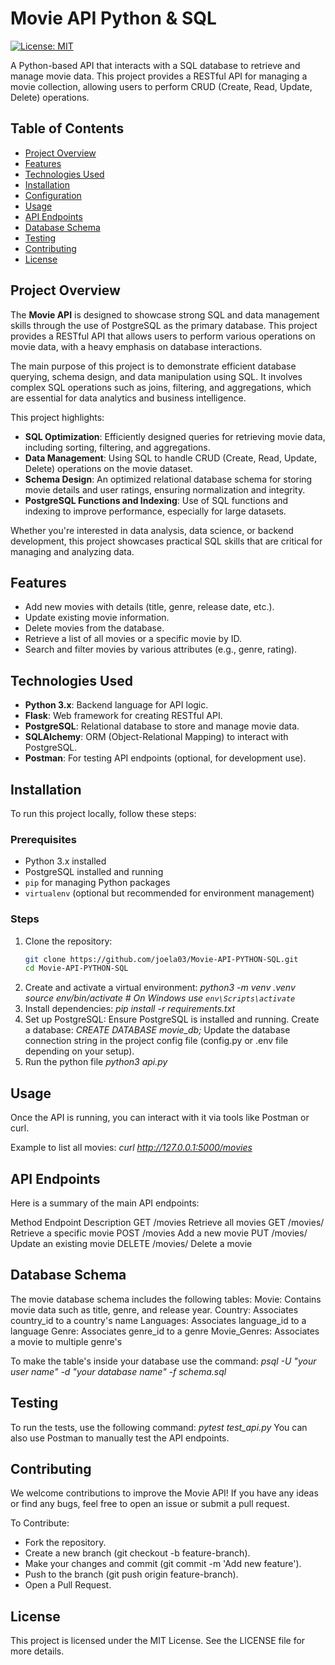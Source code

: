 # Movie API Python & SQL

[![License: MIT](https://img.shields.io/badge/License-MIT-yellow.svg)](https://opensource.org/licenses/MIT)

A Python-based API that interacts with a SQL database to retrieve and manage movie data. This project provides a RESTful API for managing a movie collection, allowing users to perform CRUD (Create, Read, Update, Delete) operations.

## Table of Contents
- [Project Overview](#project-overview)
- [Features](#features)
- [Technologies Used](#technologies-used)
- [Installation](#installation)
- [Configuration](#configuration)
- [Usage](#usage)
- [API Endpoints](#api-endpoints)
- [Database Schema](#database-schema)
- [Testing](#testing)
- [Contributing](#contributing)
- [License](#license)

## Project Overview
The **Movie API** is designed to showcase strong SQL and data management skills through the use of PostgreSQL as the primary database. This project provides a RESTful API that allows users to perform various operations on movie data, with a heavy emphasis on database interactions.

The main purpose of this project is to demonstrate efficient database querying, schema design, and data manipulation using SQL. It involves complex SQL operations such as joins, filtering, and aggregations, which are essential for data analytics and business intelligence.

This project highlights:
- **SQL Optimization**: Efficiently designed queries for retrieving movie data, including sorting, filtering, and aggregations.
- **Data Management**: Using SQL to handle CRUD (Create, Read, Update, Delete) operations on the movie dataset.
- **Schema Design**: An optimized relational database schema for storing movie details and user ratings, ensuring normalization and integrity.
- **PostgreSQL Functions and Indexing**: Use of SQL functions and indexing to improve performance, especially for large datasets.

Whether you're interested in data analysis, data science, or backend development, this project showcases practical SQL skills that are critical for managing and analyzing data.

## Features
- Add new movies with details (title, genre, release date, etc.).
- Update existing movie information.
- Delete movies from the database.
- Retrieve a list of all movies or a specific movie by ID.
- Search and filter movies by various attributes (e.g., genre, rating).

## Technologies Used
- **Python 3.x**: Backend language for API logic.
- **Flask**: Web framework for creating RESTful API.
- **PostgreSQL**: Relational database to store and manage movie data.
- **SQLAlchemy**: ORM (Object-Relational Mapping) to interact with PostgreSQL.
- **Postman**: For testing API endpoints (optional, for development use).
  
## Installation

To run this project locally, follow these steps:

### Prerequisites
- Python 3.x installed
- PostgreSQL installed and running
- `pip` for managing Python packages
- `virtualenv` (optional but recommended for environment management)

### Steps
1. Clone the repository:
   ```bash
   git clone https://github.com/joela03/Movie-API-PYTHON-SQL.git
   cd Movie-API-PYTHON-SQL
2. Create and activate a virtual environment:
    *python3 -m venv .venv*
    *source env/bin/activate  # On Windows use `env\Scripts\activate`*
3. Install dependencies:
    *pip install -r requirements.txt*
4. Set up PostgreSQL:
    Ensure PostgreSQL is installed and running.
    Create a database:
    *CREATE DATABASE movie_db;*
    Update the database connection string in the project config file (config.py or .env file depending on your setup).
5. Run the python file
    *python3 api.py*

## Usage

Once the API is running, you can interact with it via tools like Postman or curl.

Example to list all movies:
*curl http://127.0.0.1:5000/movies*

## API Endpoints
Here is a summary of the main API endpoints:

Method	Endpoint	  Description
GET	    /movies	      Retrieve all movies
GET	    /movies/<id>  Retrieve a specific movie
POST	/movies	      Add a new movie
PUT	    /movies/<id>  Update an existing movie
DELETE	/movies/<id>  Delete a movie

## Database Schema

The movie database schema includes the following tables:
Movie: Contains movie data such as title, genre, and release year.
Country: Associates country_id to a country's name
Languages: Associates language_id to a language
Genre: Associates genre_id to a genre
Movie_Genres: Associates a movie to multiple genre's

To make the table's inside your database use the command:
*psql -U "your user name" -d "your database name" -f schema.sql*

## Testing
To run the tests, use the following command:
*pytest test_api.py*
You can also use Postman to manually test the API endpoints.

## Contributing
We welcome contributions to improve the Movie API! If you have any ideas or find any bugs, feel free to open an issue or submit a pull request.

To Contribute:
- Fork the repository.
- Create a new branch (git checkout -b feature-branch).
- Make your changes and commit (git commit -m 'Add new feature').
- Push to the branch (git push origin feature-branch).
- Open a Pull Request.

## License
This project is licensed under the MIT License. See the LICENSE file for more details.
